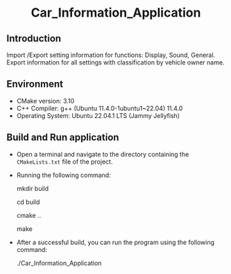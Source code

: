 <p align="center">
 <h1 align="center">Car_Information_Application</h1>
</p>

## Introduction
Import /Export setting information for functions: Display, Sound, General. Export information for all settings with classification by vehicle owner name.

## Environment
- CMake version: 3.10
- C++ Compiler: g++ (Ubuntu 11.4.0-1ubuntu1~22.04) 11.4.0
- Operating System: Ubuntu 22.04.1 LTS (Jammy Jellyfish)

## Build and Run application
- Open a terminal and navigate to the directory containing the `CMakeLists.txt` file of the project.
- Running the following command:

    mkdir build

    cd build

    cmake ..

    make
- After a successful build, you can run the program using the following command:
  
  ./Car_Information_Application

